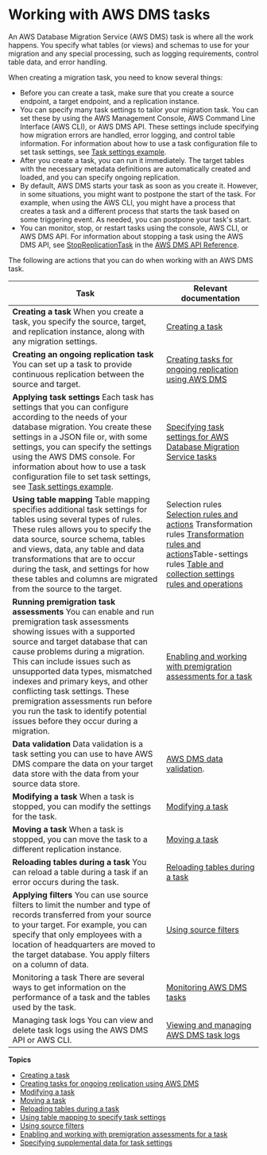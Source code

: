# Working with AWS DMS tasks<a name="CHAP_Tasks"></a>

An AWS Database Migration Service \(AWS DMS\) task is where all the work happens\. You specify what tables \(or views\) and schemas to use for your migration and any special processing, such as logging requirements, control table data, and error handling\. 

When creating a migration task, you need to know several things:
+ Before you can create a task, make sure that you create a source endpoint, a target endpoint, and a replication instance\. 
+ You can specify many task settings to tailor your migration task\. You can set these by using the AWS Management Console, AWS Command Line Interface \(AWS CLI\), or AWS DMS API\. These settings include specifying how migration errors are handled, error logging, and control table information\. For information about how to use a task configuration file to set task settings, see [Task settings example](CHAP_Tasks.CustomizingTasks.TaskSettings.md#CHAP_Tasks.CustomizingTasks.TaskSettings.Example)\.
+ After you create a task, you can run it immediately\. The target tables with the necessary metadata definitions are automatically created and loaded, and you can specify ongoing replication\.
+ By default, AWS DMS starts your task as soon as you create it\. However, in some situations, you might want to postpone the start of the task\. For example, when using the AWS CLI, you might have a process that creates a task and a different process that starts the task based on some triggering event\. As needed, you can postpone your task's start\. 
+ You can monitor, stop, or restart tasks using the console, AWS CLI, or AWS DMS API\. For information about stopping a task using the AWS DMS API, see [StopReplicationTask](https://docs.aws.amazon.com/dms/latest/APIReference/API_StopReplicationTask.html) in the [AWS DMS API Reference](https://docs.aws.amazon.com/dms/latest/APIReference/)\.

The following are actions that you can do when working with an AWS DMS task\.


| Task | Relevant documentation | 
| --- | --- | 
|   **Creating a task**  When you create a task, you specify the source, target, and replication instance, along with any migration settings\.  |  [Creating a task](CHAP_Tasks.Creating.md)  | 
|   **Creating an ongoing replication task**  You can set up a task to provide continuous replication between the source and target\.   |  [Creating tasks for ongoing replication using AWS DMS](CHAP_Task.CDC.md)  | 
|   **Applying task settings**  Each task has settings that you can configure according to the needs of your database migration\. You create these settings in a JSON file or, with some settings, you can specify the settings using the AWS DMS console\. For information about how to use a task configuration file to set task settings, see [Task settings example](CHAP_Tasks.CustomizingTasks.TaskSettings.md#CHAP_Tasks.CustomizingTasks.TaskSettings.Example)\.  |  [Specifying task settings for AWS Database Migration Service tasks](CHAP_Tasks.CustomizingTasks.TaskSettings.md)  | 
|   **Using table mapping**  Table mapping specifies additional task settings for tables using several types of rules\. These rules allows you to specify the data source, source schema, tables and views, data, any table and data transformations that are to occur during the task, and settings for how these tables and columns are migrated from the source to the target\.  |  Selection rules  [Selection rules and actions](CHAP_Tasks.CustomizingTasks.TableMapping.SelectionTransformation.Selections.md) Transformation rules  [ Transformation rules and actions](CHAP_Tasks.CustomizingTasks.TableMapping.SelectionTransformation.Transformations.md)Table\-settings rules [Table and collection settings rules and operations](CHAP_Tasks.CustomizingTasks.TableMapping.SelectionTransformation.Tablesettings.md) | 
|   **Running premigration task assessments**  You can enable and run premigration task assessments showing issues with a supported source and target database that can cause problems during a migration\. This can include issues such as unsupported data types, mismatched indexes and primary keys, and other conflicting task settings\. These premigration assessments run before you run the task to identify potential issues before they occur during a migration\.  |  [Enabling and working with premigration assessments for a task](CHAP_Tasks.AssessmentReport.md)  | 
|   **Data validation**  Data validation is a task setting you can use to have AWS DMS compare the data on your target data store with the data from your source data store\.  |  [AWS DMS data validation](CHAP_Validating.md)\.  | 
|   **Modifying a task**  When a task is stopped, you can modify the settings for the task\.  |  [Modifying a task](CHAP_Tasks.Modifying.md)  | 
|   **Moving a task**  When a task is stopped, you can move the task to a different replication instance\.  |  [Moving a task](CHAP_Tasks.Moving.md)  | 
|   **Reloading tables during a task**  You can reload a table during a task if an error occurs during the task\.  |  [Reloading tables during a task](CHAP_Tasks.ReloadTables.md)  | 
|   **Applying filters**  You can use source filters to limit the number and type of records transferred from your source to your target\. For example, you can specify that only employees with a location of headquarters are moved to the target database\. You apply filters on a column of data\.  |  [Using source filters](CHAP_Tasks.CustomizingTasks.Filters.md)  | 
| Monitoring a task There are several ways to get information on the performance of a task and the tables used by the task\.  |  [Monitoring AWS DMS tasks](CHAP_Monitoring.md)  | 
| Managing task logs You can view and delete task logs using the AWS DMS API or AWS CLI\.   |  [Viewing and managing AWS DMS task logs](CHAP_Monitoring.md#CHAP_Monitoring.ManagingLogs)  | 

**Topics**
+ [Creating a task](CHAP_Tasks.Creating.md)
+ [Creating tasks for ongoing replication using AWS DMS](CHAP_Task.CDC.md)
+ [Modifying a task](CHAP_Tasks.Modifying.md)
+ [Moving a task](CHAP_Tasks.Moving.md)
+ [Reloading tables during a task](CHAP_Tasks.ReloadTables.md)
+ [Using table mapping to specify task settings](CHAP_Tasks.CustomizingTasks.TableMapping.md)
+ [Using source filters](CHAP_Tasks.CustomizingTasks.Filters.md)
+ [Enabling and working with premigration assessments for a task](CHAP_Tasks.AssessmentReport.md)
+ [Specifying supplemental data for task settings](CHAP_Tasks.TaskData.md)